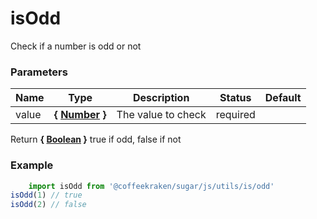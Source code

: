 # isOdd

Check if a number is odd or not


### Parameters
Name  |  Type  |  Description  |  Status  |  Default
------------  |  ------------  |  ------------  |  ------------  |  ------------
value  |  **{ [Number](https://developer.mozilla.org/fr/docs/Web/JavaScript/Reference/Objets_globaux/Number) }**  |  The value to check  |  required  |

Return **{ [Boolean](https://developer.mozilla.org/fr/docs/Web/JavaScript/Reference/Objets_globaux/Boolean) }** true if odd, false if not

### Example
```js
	import isOdd from '@coffeekraken/sugar/js/utils/is/odd'
isOdd(1) // true
isOdd(2) // false
```
